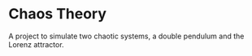 # Chaos Theory

A project to simulate two chaotic systems, a double pendulum and the Lorenz attractor.

